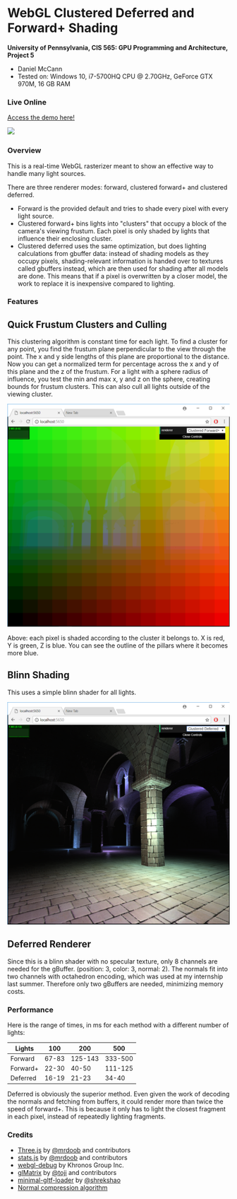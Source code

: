 WebGL Clustered Deferred and Forward+ Shading
======================

**University of Pennsylvania, CIS 565: GPU Programming and Architecture, Project 5**

* Daniel McCann
* Tested on: Windows 10, i7-5700HQ CPU @ 2.70GHz, GeForce GTX 970M, 16 GB RAM

### Live Online

[Access the demo here!](https://mccannd.github.io/Project5-WebGL-Clustered-Deferred-Forward-Plus/)

![](./img/cluster.gif)

### Overview

This is a real-time WebGL rasterizer meant to show an effective way to handle many light sources.

There are three renderer modes: forward, clustered forward+ and clustered deferred. 
* Forward is the provided default and tries to shade every pixel with every light source.
* Clustered forward+ bins lights into "clusters" that occupy a block of the camera's viewing frustum. Each pixel is only shaded by lights that influence their enclosing cluster.
* Clustered deferred uses the same optimization, but does lighting calculations from gbuffer data: instead of shading models as they occupy pixels, shading-relevant information is handed over to textures called gbuffers instead, which are then used for shading after all models are done. This means that if a pixel is overwritten by a closer model, the work to replace it is inexpensive compared to lighting.

### Features

## Quick Frustum Clusters and Culling

This clustering algorithm is constant time for each light. To find a cluster for any point, you find the frustum plane perpendicular to the view through the point. The x and y side lengths of this plane are proportional to the distance. Now you can get a normalized term for percentage across the x and y of this plane and the z of the frustum. For a light with a sphere radius of influence, you test the min and max x, y and z on the sphere, creating bounds for frustum clusters. This can also cull all lights outside of the viewing cluster.

![](./img/clusterFinal.PNG)

Above: each pixel is shaded according to the cluster it belongs to. X is red, Y is green, Z is blue. You can see the outline of the pillars where it becomes more blue.

## Blinn Shading

This uses a simple blinn shader for all lights.

![](./img/blinn.PNG)

## Deferred Renderer

Since this is a blinn shader with no specular texture, only 8 channels are needed for the gBuffer. (position: 3, color: 3, normal: 2). The normals fit into two channels with octahedron encoding, which was used at my internship last summer. Therefore only two gBuffers are needed, minimizing memory costs.

### Performance

Here is the range of times, in ms for each method with a different number of lights:

| Lights | 100 | 200 | 500 |
| --- | --- | --- | --- |
| Forward | 67-83 | 125-143 | 333-500 |
| Forward+ | 22-30 | 40-50 | 111-125 |
| Deferred | 16-19 | 21-23 | 34-40 |

Deferred is obviously the superior method. Even given the work of decoding the normals and fetching from buffers, it could render more than twice the speed of forward+. This is because it only has to light the closest fragment in each pixel, instead of repeatedly lighting fragments.


### Credits

* [Three.js](https://github.com/mrdoob/three.js) by [@mrdoob](https://github.com/mrdoob) and contributors
* [stats.js](https://github.com/mrdoob/stats.js) by [@mrdoob](https://github.com/mrdoob) and contributors
* [webgl-debug](https://github.com/KhronosGroup/WebGLDeveloperTools) by Khronos Group Inc.
* [glMatrix](https://github.com/toji/gl-matrix) by [@toji](https://github.com/toji) and contributors
* [minimal-gltf-loader](https://github.com/shrekshao/minimal-gltf-loader) by [@shrekshao](https://github.com/shrekshao)
* [Normal compression algorithm](https://knarkowicz.wordpress.com/2014/04/16/octahedron-normal-vector-encoding/)

